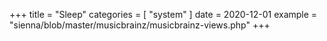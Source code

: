 +++
title = "Sleep"
categories = [ "system" ]
date = 2020-12-01
example = "sienna/blob/master/musicbrainz/musicbrainz-views.php"
+++
